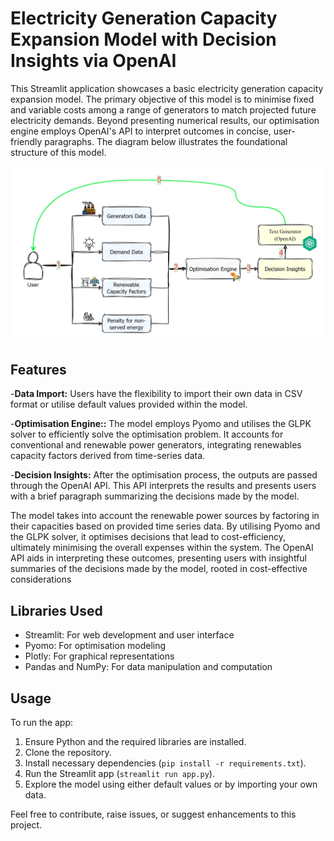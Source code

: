 # Electricity Generation Capacity Expansion Model with Decision Insights via OpenAI

This Streamlit application showcases a basic electricity generation capacity expansion model. The primary objective of this model is to minimise fixed and variable costs among a range of generators to match projected future electricity demands. Beyond presenting numerical results, our optimisation engine employs OpenAI's API to interpret outcomes in concise, user-friendly paragraphs. The diagram below illustrates the foundational structure of this model.

![overview](images/overview.png)


## Features

-**Data Import:** Users have the flexibility to import their own data in CSV format or utilise default values provided within the model.

-**Optimisation Engine::** The model employs Pyomo and utilises the GLPK solver to efficiently solve the optimisation problem. It accounts for conventional and renewable power generators, integrating renewables capacity factors derived from time-series data.


-**Decision Insights:** After the optimisation process, the outputs are passed through the OpenAI API. This API interprets the results and presents users with a brief paragraph summarizing the decisions made by the model.


The model takes into account the renewable power sources by factoring in their capacities based on provided time series data. By utilising Pyomo and the GLPK solver, it optimises decisions that lead to cost-efficiency, ultimately minimising the overall expenses within the system. The OpenAI API aids in interpreting these outcomes, presenting users with insightful summaries of the decisions made by the model, rooted in cost-effective considerations

## Libraries Used

- Streamlit: For web development and user interface
- Pyomo: For optimisation modeling
- Plotly: For graphical representations
- Pandas and NumPy: For data manipulation and computation

## Usage

To run the app:

1. Ensure Python and the required libraries are installed.
2. Clone the repository.
3. Install necessary dependencies (`pip install -r requirements.txt`).
4. Run the Streamlit app (`streamlit run app.py`).
5. Explore the model using either default values or by importing your own data.

Feel free to contribute, raise issues, or suggest enhancements to this project.
